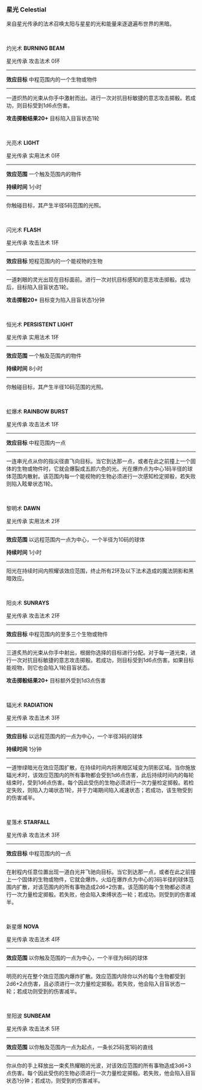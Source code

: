 ### 星光 Celestial

来自星光传承的法术召唤太阳与星星的光和能量来逐退遍布世界的黑暗。

 

灼光术 **BURNING BEAM**

星光传承 攻击法术 0环

------------------------------------------------------------------------

**效应目标** 中程范围内的一个生物或物件

------------------------------------------------------------------------

一道炽热的光束从你手中激射而出。进行一次对抗目标敏捷的意志攻击掷骰。若成功，则目标受到1d6点伤害。

**攻击掷骰结果20+** 目标陷入目盲状态1轮

 

光亮术 **LIGHT**

星光传承 实用法术 0环

------------------------------------------------------------------------

**效应范围** 一个触及范围内的物件

**持续时间** 1小时

------------------------------------------------------------------------

你触碰目标，其产生半径5码范围的光照。

 

闪光术 **FLASH**

星光传承 攻击法术 1环

------------------------------------------------------------------------

**效应目标** 短程范围内的一个能视物的生物

------------------------------------------------------------------------

一道刺眼的灵光出现在目标面前。进行一次对抗目标感知的意志攻击掷骰。成功后，目标陷入目盲状态1轮。

**攻击掷骰20+** 目标变为陷入目盲状态1分钟

 

恒光术 **PERSISTENT LIGHT**

星光传承 实用法术 1环

------------------------------------------------------------------------

**效应范围** 一个触及范围内的物件

**持续时间** 8小时

------------------------------------------------------------------------

你触碰目标，其产生半径10码范围的光照。

 

虹爆术 **RAINBOW BURST**

星光传承 攻击法术 1环

------------------------------------------------------------------------

**效应目标** 中程范围内一点

------------------------------------------------------------------------

一连串光点从你的指尖径直飞向目标。当它到达那一点，或者在此之前撞上一个固体的生物或物件时，它就会爆裂成五颜六色的光。光在爆炸点为中心1码半径的球体范围内散射。该范围内每一个能视物的生物必须进行一次感知检定掷骰，若失败则陷入眩晕状态1轮。

 

黎明术 **DAWN**

星光传承 实用法术 2环

------------------------------------------------------------------------

**效应范围** 以远程范围内一点为中心，一个半径为10码的球体

**持续时间** 1小时

------------------------------------------------------------------------

阳光在持续时间内照耀该效应范围，终止所有2环及以下法术造成的魔法阴影和黑暗效应。

 

阳炎术 **SUNRAYS**

星光传承 攻击法术 2环

------------------------------------------------------------------------

**效应目标** 中程范围内的至多三个生物或物件

------------------------------------------------------------------------

三道炙热的光束从你手中射出，根据你选择的目标进行分配。对于每一道光束，进行一次对抗目标敏捷的意志攻击掷骰。若成功，则目标受到1d6点伤害。如果目标能视物，则它也会陷入1轮目盲状态。

**攻击掷骰结果20+** 目标额外受到1d3点伤害

 

辐光术 **RADIATION**

星光传承 攻击法术 3环

------------------------------------------------------------------------

**效应目标** 以远程范围内的一点为中心，一个半径3码的球体

**持续时间** 1分钟

------------------------------------------------------------------------

一道惨绿暗光在效应范围扩散，在持续时间内将黑暗区域变为阴影区域。当你施放辐光术时，该效应范围内的所有事物都会受到1d6点伤害，此后持续时间内的每轮结束时，受到1d6点伤害。每个因此受伤的生物必须进行一次力量检定掷骰。若检定失败，则陷入力竭状态1轮，并于力竭期间陷入减速状态；若成功，该生物受到的伤害减半。

 

星落术 **STARFALL**

星光传承 攻击法术 3环

------------------------------------------------------------------------

**效应目标** 中程范围内的一点

------------------------------------------------------------------------

在射程内任意位置出现一道白光并飞驰向目标。当它到达那一点，或者在此之前撞上一个固体的生物或物件，它就会爆炸。火焰在爆炸点为中心的3码半径的球体范围内扩散，对该范围内的所有事物造成2d6+2伤害。该范围的每个生物都必须进行一次力量检定掷骰。若失败，他会陷入束缚状态一轮；若成功。则受到的伤害减半。

 

新星爆 **NOVA**

星光传承 攻击法术 4环

------------------------------------------------------------------------

**效应范围** 以你触及范围的一点为中心，一个半径为8码的球体

------------------------------------------------------------------------

明亮的光在整个效应范围内爆炸扩散。效应范围内除你以外的每个生物都受到2d6+2点伤害，且必须进行一次力量检定掷骰。若失败，他会陷入目盲状态一轮；若成功则受到的伤害减半。

 

昱阳波 **SUNBEAM**

星光传承 攻击法术 5环

------------------------------------------------------------------------

**效应范围** 以你触及范围内一点为起点，一条长25码宽1码的直线

------------------------------------------------------------------------

你从你的手上释放出一束炙热耀眼的光波，对该效应范围的所有事物造成3d6+3点伤害。每个因此受伤的生物必须进行一次力量检定掷骰。若失败，他会陷入目盲状态1分钟；若成功，则受到的伤害减半。
